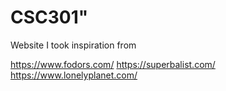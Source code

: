 # CSC301" 


Website I took inspiration from

https://www.fodors.com/
https://superbalist.com/
https://www.lonelyplanet.com/